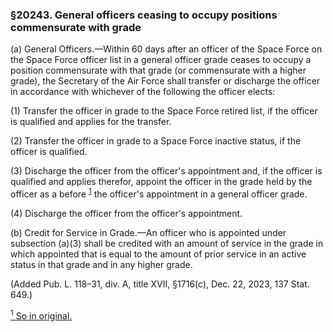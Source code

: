 ### §20243. General officers ceasing to occupy positions commensurate with grade ###

(a) General Officers.—Within 60 days after an officer of the Space Force on the Space Force officer list in a general officer grade ceases to occupy a position commensurate with that grade (or commensurate with a higher grade), the Secretary of the Air Force shall transfer or discharge the officer in accordance with whichever of the following the officer elects:

(1) Transfer the officer in grade to the Space Force retired list, if the officer is qualified and applies for the transfer.

(2) Transfer the officer in grade to a Space Force inactive status, if the officer is qualified.

(3) Discharge the officer from the officer's appointment and, if the officer is qualified and applies therefor, appoint the officer in the grade held by the officer as a before <sup><a href="#20243_1_target" name="20243_1">1</a></sup> the officer's appointment in a general officer grade.

(4) Discharge the officer from the officer's appointment.

(b) Credit for Service in Grade.—An officer who is appointed under subsection (a)(3) shall be credited with an amount of service in the grade in which appointed that is equal to the amount of prior service in an active status in that grade and in any higher grade.

(Added Pub. L. 118–31, div. A, title XVII, §1716(c), Dec. 22, 2023, 137 Stat. 649.)

[<sup>1</sup> So in original.](#20243_1)